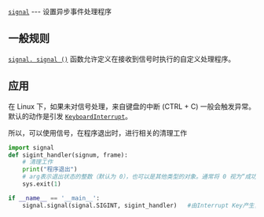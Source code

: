 [`signal`]( https://docs.python.org/zh-cn/3.11/library/signal.html#module-signal "signal: Set handlers for asynchronous events.") --- 设置异步事件处理程序
## 一般规则

[`signal. signal ()`]( https://docs.python.org/zh-cn/3.11/library/signal.html#signal.signal "signal. signal") 函数允许定义在接收到信号时执行的自定义处理程序。

## 应用
在 Linux 下，如果未对信号处理，来自键盘的中断 (CTRL + C) 一般会触发异常。默认的动作是引发 [`KeyboardInterrupt`]( https://docs.python.org/zh-cn/3.11/library/exceptions.html#KeyboardInterrupt "KeyboardInterrupt")。

所以，可以使用信号，在程序退出时，进行相关的清理工作

```python
import signal
def sigint_handler(signum, frame):
    # 清理工作
    print("程序退出")
    # arg表示退出状态的整数（默认为 0），也可以是其他类型的对象。通常将 0 视为“成功终止”，非零值视为“异常终止”
    sys.exit(1)

if __name__ == '__main__':
    signal.signal(signal.SIGINT, sigint_handler)   #由Interrupt Key产生，通常是CTRL+C或者DELETE产生的中断

```